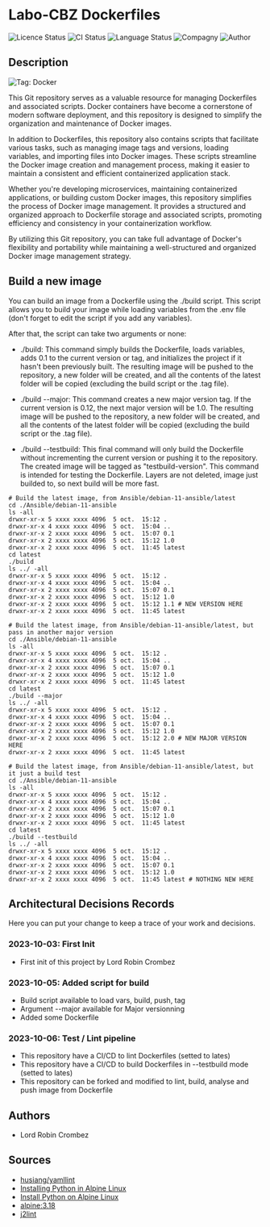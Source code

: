 # Labo-CBZ Dockerfiles

![Licence Status](https://img.shields.io/badge/licence-MIT-brightgreen)
![CI Status](https://img.shields.io/badge/CI-success-brightgreen)
![Language Status](https://img.shields.io/badge/language-Dockerfile-red)
![Compagny](https://img.shields.io/badge/Compagny-Labo--CBZ-blue)
![Author](https://img.shields.io/badge/Author-Lord%20Robin%20Cbz-blue)

## Description

![Tag: Docker](https://img.shields.io/badge/Tech-Docker-orange)

This Git repository serves as a valuable resource for managing Dockerfiles and associated scripts. Docker containers have become a cornerstone of modern software deployment, and this repository is designed to simplify the organization and maintenance of Docker images.

In addition to Dockerfiles, this repository also contains scripts that facilitate various tasks, such as managing image tags and versions, loading variables, and importing files into Docker images. These scripts streamline the Docker image creation and management process, making it easier to maintain a consistent and efficient containerized application stack.

Whether you're developing microservices, maintaining containerized applications, or building custom Docker images, this repository simplifies the process of Docker image management. It provides a structured and organized approach to Dockerfile storage and associated scripts, promoting efficiency and consistency in your containerization workflow.

By utilizing this Git repository, you can take full advantage of Docker's flexibility and portability while maintaining a well-structured and organized Docker image management strategy.

## Build a new image

You can build an image from a Dockerfile using the ./build script. This script allows you to build your image while loading variables from the .env file (don't forget to edit the script if you add any variables).

After that, the script can take two arguments or none:

* ./build: This command simply builds the Dockerfile, loads variables, adds 0.1 to the current version or tag, and initializes the project if it hasn't been previously built. The resulting image will be pushed to the repository, a new folder will be created, and all the contents of the latest folder will be copied (excluding the build script or the .tag file).

* ./build --major: This command creates a new major version tag. If the current version is 0.12, the next major version will be 1.0. The resulting image will be pushed to the repository, a new folder will be created, and all the contents of the latest folder will be copied (excluding the build script or the .tag file).

* ./build --testbuild: This final command will only build the Dockerfile without incrementing the current version or pushing it to the repository. The created image will be tagged as "testbuild-version". This command is intended for testing the Dockerfile. Layers are not deleted, image just builded to, so next build will be more fast.

```SHELL
# Build the latest image, from Ansible/debian-11-ansible/latest
cd ./Ansible/debian-11-ansible
ls -all
drwxr-xr-x 5 xxxx xxxx 4096  5 oct.  15:12 .
drwxr-xr-x 4 xxxx xxxx 4096  5 oct.  15:04 ..
drwxr-xr-x 2 xxxx xxxx 4096  5 oct.  15:07 0.1
drwxr-xr-x 2 xxxx xxxx 4096  5 oct.  15:12 1.0
drwxr-xr-x 2 xxxx xxxx 4096  5 oct.  11:45 latest
cd latest
./build
ls ../ -all
drwxr-xr-x 5 xxxx xxxx 4096  5 oct.  15:12 .
drwxr-xr-x 4 xxxx xxxx 4096  5 oct.  15:04 ..
drwxr-xr-x 2 xxxx xxxx 4096  5 oct.  15:07 0.1
drwxr-xr-x 2 xxxx xxxx 4096  5 oct.  15:12 1.0
drwxr-xr-x 2 xxxx xxxx 4096  5 oct.  15:12 1.1 # NEW VERSION HERE
drwxr-xr-x 2 xxxx xxxx 4096  5 oct.  11:45 latest
```

```SHELL
# Build the latest image, from Ansible/debian-11-ansible/latest, but pass in another major version
cd ./Ansible/debian-11-ansible
ls -all
drwxr-xr-x 5 xxxx xxxx 4096  5 oct.  15:12 .
drwxr-xr-x 4 xxxx xxxx 4096  5 oct.  15:04 ..
drwxr-xr-x 2 xxxx xxxx 4096  5 oct.  15:07 0.1
drwxr-xr-x 2 xxxx xxxx 4096  5 oct.  15:12 1.0
drwxr-xr-x 2 xxxx xxxx 4096  5 oct.  11:45 latest
cd latest
./build --major
ls ../ -all
drwxr-xr-x 5 xxxx xxxx 4096  5 oct.  15:12 .
drwxr-xr-x 4 xxxx xxxx 4096  5 oct.  15:04 ..
drwxr-xr-x 2 xxxx xxxx 4096  5 oct.  15:07 0.1
drwxr-xr-x 2 xxxx xxxx 4096  5 oct.  15:12 1.0
drwxr-xr-x 2 xxxx xxxx 4096  5 oct.  15:12 2.0 # NEW MAJOR VERSION HERE
drwxr-xr-x 2 xxxx xxxx 4096  5 oct.  11:45 latest
```

```SHELL
# Build the latest image, from Ansible/debian-11-ansible/latest, but it just a build test
cd ./Ansible/debian-11-ansible
ls -all
drwxr-xr-x 5 xxxx xxxx 4096  5 oct.  15:12 .
drwxr-xr-x 4 xxxx xxxx 4096  5 oct.  15:04 ..
drwxr-xr-x 2 xxxx xxxx 4096  5 oct.  15:07 0.1
drwxr-xr-x 2 xxxx xxxx 4096  5 oct.  15:12 1.0
drwxr-xr-x 2 xxxx xxxx 4096  5 oct.  11:45 latest
cd latest
./build --testbuild
ls ../ -all
drwxr-xr-x 5 xxxx xxxx 4096  5 oct.  15:12 .
drwxr-xr-x 4 xxxx xxxx 4096  5 oct.  15:04 ..
drwxr-xr-x 2 xxxx xxxx 4096  5 oct.  15:07 0.1
drwxr-xr-x 2 xxxx xxxx 4096  5 oct.  15:12 1.0
drwxr-xr-x 2 xxxx xxxx 4096  5 oct.  11:45 latest # NOTHING NEW HERE
```

## Architectural Decisions Records

Here you can put your change to keep a trace of your work and decisions.

### 2023-10-03: First Init

* First init of this project by Lord Robin Crombez

### 2023-10-05: Added script for build

* Build script available to load vars, build, push, tag
* Argument --major available for Major versionning
* Added some Dockerfile

### 2023-10-06: Test / Lint pipeline

* This repository have a CI/CD to lint Dockerfiles (setted to lates)
* This repository have a CI/CD to build Dockerfiles in --testbuild mode (setted to lates)
* This repository can be forked and modified to lint, build, analyse and push image from Dockerfile


## Authors

* Lord Robin Crombez

## Sources

* [husiang/yamllint](https://hub.docker.com/r/chusiang/yamllint/dockerfile)
* [Installing Python in Alpine Linux](https://www.askpython.com/python/examples/python-alpine-linux)
* [Install Python on Alpine Linux](https://devcoops.com/install-python-on-alpine-linux/)
* [alpine:3.18](https://hub.docker.com/layers/library/alpine/3.18/images/sha256-48d9183eb12a05c99bcc0bf44a003607b8e941e1d4f41f9ad12bdcc4b5672f86?context=explore)
* [j2lint](https://github.com/aristanetworks/j2lint)
